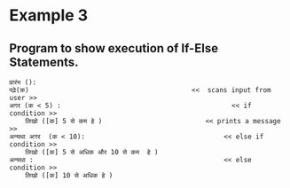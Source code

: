 # Example 3
## Program to show execution of If-Else Statements.

    प्रारंभ ():
	पढ़े(क)       					                <<  scans input from user >> 
	अगर (क < 5) :                               			<< if condition >>
		लिखो ([क] 5 से कम हे )         			        << prints a message >>
	अन्यथा अगर  (क < 10):                            		<< else if condition >>
		लिखो ([क] 5 से अधिक और 10 से कम  हे )
	अन्यथा :                                          		<< else condition >> 
		लिखो ([क] 10 से अधिक हे )
